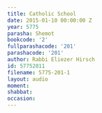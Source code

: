 ```yaml
---
title: Catholic School
date: 2015-01-10 00:00:00 Z
year: 5775
parasha: Shemot
bookcode: '2'
fullparashacode: '201'
parashacode: '201'
author: Rabbi Eliezer Hirsch
id: 57752011
filename: 5775-201-1
layout: audio
moment: 
shabbat: 
occasion: 
---
```


